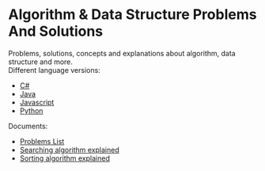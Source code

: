 # Algorithm & Data Structure Problems And Solutions

Problems, solutions, concepts and explanations about algorithm, data structure and more.<br>
Different language versions:

- [C#](https://github.com/yangfcm/algorithm-csharp)
- [Java](https://github.com/yangfcm/algorithm-java)
- [Javascript](https://github.com/yangfcm/algorithm-js)
- [Python](https://github.com/yangfcm/algorithm-python)

Documents:

- [Problems List](./docs/problems.md)
- [Searching algorithm explained](./docs/searching.md)
- [Sorting algorithm explained](./docs/sorting.md)
